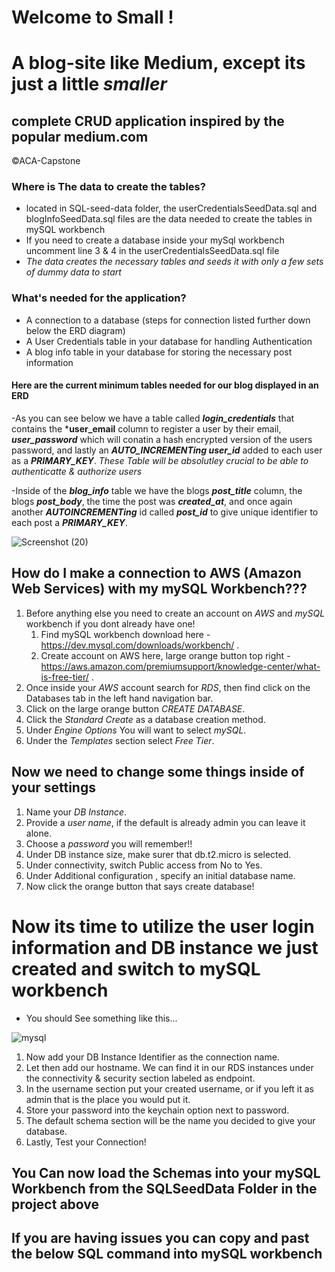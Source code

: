 # **Welcome to Small !** 
# A blog-site like Medium, except its just a little *smaller*
## complete CRUD application inspired by the popular medium.com
©ACA-Capstone

### Where is The data to create the tables?
* located in SQL-seed-data folder, the userCredentialsSeedData.sql and blogInfoSeedData.sql files are the data needed to create the tables in mySQL workbench
* If you need to create a database inside your mySql workbench uncomment line 3 & 4 in the userCredentialsSeedData.sql file
* *The data creates the necessary tables and seeds it with only a few sets of dummy data to start*


### What's needed for the application?
* A connection to a database (steps for connection listed further down below the ERD diagram)
* A User Credentials table in your database for handling Authentication
* A blog info table in your database for storing the necessary post information

#### **Here are the current minimum tables needed for our blog displayed in an ERD**

-As you can see below we have a table called ***login_credentials*** that contains the ***user_email** column to register a user by their email,
***user_password*** which will conatin a hash encrypted version of the users password, and lastly an ***AUTO_INCREMENTing user_id*** added 
to each user as a ***PRIMARY_KEY***. *These Table will be absolutley crucial to be able to authenticatte & authorize users*

-Inside of the ***blog_info*** table we have the blogs ***post_title*** column, the blogs ***post_body***, the time the post was ***created_at***, and once again another 
***AUTOINCREMENTing*** id called ***post_id*** to give unique identifier to each post a ***PRIMARY_KEY***.


![Screenshot (20)](https://user-images.githubusercontent.com/90695804/159587222-a76fe0b9-c7f2-468a-97cb-2d861bf2f1b4.png)



## How do I make a connection to AWS (Amazon Web Services) with my mySQL Workbench???

1.  Before anything else you need to create an account on *AWS* and *mySQL* workbench if you dont already have one! 
    1. Find mySQL workbench download here - https://dev.mysql.com/downloads/workbench/ .
    2. Create account on AWS here, large orange button top right - https://aws.amazon.com/premiumsupport/knowledge-center/what-is-free-tier/ .
2. Once inside your *AWS* account search for *RDS*, then find click on the Databases tab in the left hand navigation bar.
3. Click on the large orange button *CREATE DATABASE*.
4. Click the *Standard Create* as a database creation method.
5. Under *Engine Options* You will want to select *mySQL*.
6. Under the *Templates* section select *Free Tier*.

## Now we need to change some things inside of your settings

1. Name your *DB Instance*.
2. Provide a *user name*, if the default is already admin you can leave it alone.
3. Choose a *password* you will remember!!
4. Under DB instance size, make surer that db.t2.micro is selected.
5. Under connectivity, switch Public access from No to Yes.
6. Under Additional configuration , specify an initial database name. 
7. Now click the orange button that says create database!

# Now its time to utilize the user login information and DB instance we just created and switch to mySQL workbench
* You should See something like this...

![mysql](https://user-images.githubusercontent.com/90695804/159941618-23f7eaff-9a29-44a8-9b63-ac48a44be084.png)

1. Now add your DB Instance Identifier as the connection name.
2. Let then add our hostname. We can find it in our RDS instances under the connectivity & security section labeled as endpoint.
3. In the username section put your created username, or if you left it as admin that is the place you would put it.
4. Store your password into the keychain option next to password.
5. The default schema section will be the name you decided to give your database.
6. Lastly, Test your Connection!


## You Can now load the Schemas into your mySQL Workbench from the SQLSeedData Folder in the project above
## If you are having issues you can copy and past the below SQL command into mySQL workbench














